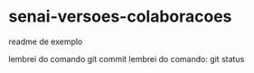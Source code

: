 # senai-versoes-colaboracoes

readme de exemplo

lembrei do comando git commit
lembrei do comando: git status

